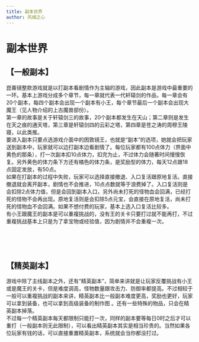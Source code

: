 ```yaml
---
title: 副本世界
author: 风城之心
---
```



# 副本世界

## 【一般副本】
崑崙镜整款游戏就是以打副本看剧情作为主轴的游戏，因此副本是游戏中最重要的一环。基本上游戏分成多个章节，每一章就代表一代轩辕剑的作品，每一章会有20个副本，每四个副本会出现一个副本有小王，每个章节最后一个副本会出现大魔王（见人物介绍的上古魔兽部份）。<br>
第一章的故事是关于轩辕剑三的故事，20个副本都发生在天山；第二章则是发生在天之痕的通天塔，第三章是轩辕剑四的云彩之塔，第四章是苍之涛的周穆王陵寝，以此类推。<br>
要进入副本只要点选游戏介面中的困敦镜王，也就是“副本”的选项，她就会把玩家送到副本中，玩家就可以边打副本边看剧情了。每位玩家都有100点体力（界面中黄色的那条），打一次副本扣10点体力，扣完为止，不过体力会随著时间慢慢恢复。另外黄色的体力条下方还有橘色的体力条，是奖励型的体力，每天12点跟18点固定发放，有50点。<br>
如果在打副本的过程中失败，玩家可以选择直接撤退、入口复活跟原地复活。直接撤退就会离开副本，剧情也不会推进，10点点数就等于浪费掉了。入口复活则是会扣除2点体力值，但是会回到副本入口，另外尚未打死的怪物血会回满，已经打死的怪物不会再出现。原地复活则是会扣除5点元宝，会直接在原地复活，尚未打死的怪物血不会回满。如果不想付费的玩家，基本上选入口复活比较多。<br>
有小王跟魔王的副本是可以重複挑战的，没有王的关卡只要打过就不能再打，不过重複挑战基本上只是为了拿宝物或经验值，因为剧情并不会重複一次。<br>
<a-image src="../../../public/img/games/web/map01.jpg" width="100%" />
<a-image src="../../../public/img/games/web/map02.jpg" width="100%" />
<a-image src="../../../public/img/games/web/map03.jpg" width="100%" />
<a-image src="../../../public/img/games/web/map04.jpg" width="100%" />

<br>






　

## 【精英副本】
游戏中除了主线副本之外，还有“精英副本”，简单来讲就是让玩家反覆挑战有小王或是魔王的关卡，但是难度调高，怪物数量跟攻击力、防御率都提高。不过相较于一般可以重複挑战的副本来讲，精英副本比一般副本难度更高，奖励也更好，玩家可以拿到装备，也可以拿到高级装备的制作图 。还有一些特殊的物品，只会在精英副本掉落。<br>
不过每一个精英副本每天都限制只能打一次，同样的副本要等每日0时之后才可以重打（一般副本则无此限制），可以看出精英副本其实是相当珍贵的。当然如果各位玩家有钱的话，可以直接重置精英副本，系统就会当你都没打过。<br>
<a-image src="../../../public/img/games/web/map12.jpg" width="100%" />
<a-image src="../../../public/img/games/web/map13.jpg" width="100%" />
